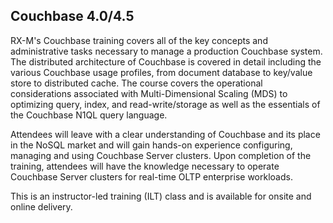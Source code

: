 ## Couchbase 4.0/4.5

RX-M's Couchbase training covers all of the key concepts and administrative tasks necessary to manage a production Couchbase system. The distributed architecture of Couchbase is covered in detail including the various Couchbase usage profiles, from document database to key/value store to distributed cache. The course covers the operational considerations associated with Multi-Dimensional Scaling (MDS) to optimizing query, index, and read-write/storage as well as the essentials of the Couchbase N1QL query language.

Attendees will leave with a clear understanding of Couchbase and its place in the NoSQL market and will gain hands-on experience configuring, managing and using Couchbase Server clusters. Upon completion of the training, attendees will have the knowledge necessary to operate Couchbase Server clusters for real-time OLTP enterprise workloads.

This is an instructor-led training (ILT) class and is available for onsite and online delivery.
